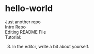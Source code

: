 # hello-world
Just another repo<br>
Intro Repo <br>
Editing README File<br>
Tutorial:

3. In the editor, write a bit about yourself.

